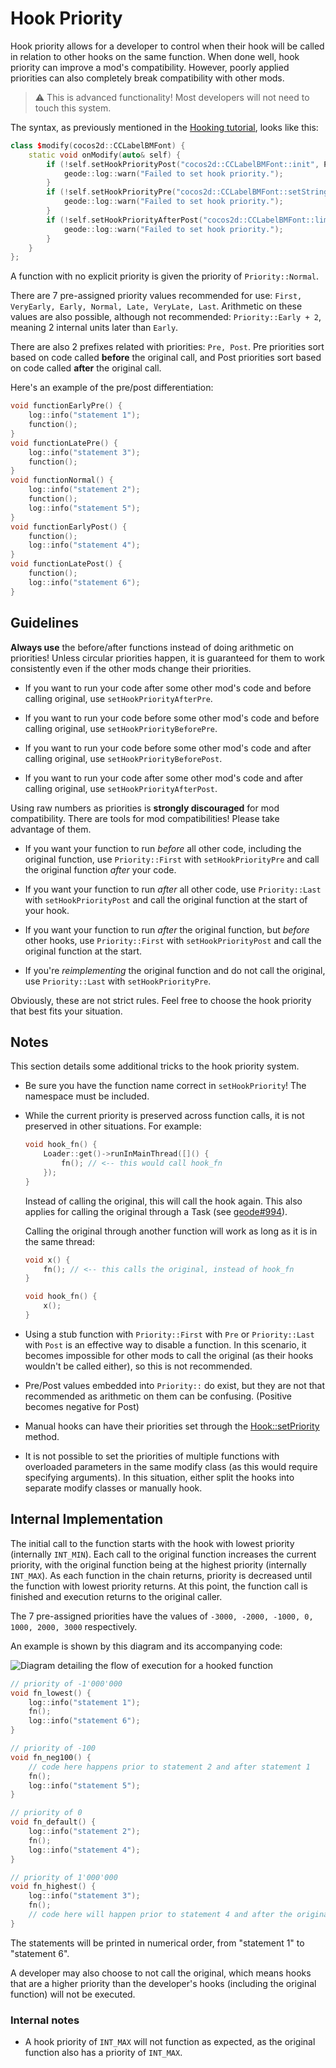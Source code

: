 # Hook Priority

Hook priority allows for a developer to control when their hook will be called in relation to other hooks on the same function. When done well, hook priority can improve a mod's compatibility. However, poorly applied priorities can also completely break compatibility with other mods.

> :warning: This is advanced functionality! Most developers will not need to touch this system.

The syntax, as previously mentioned in the [Hooking tutorial](/tutorials/modify.md), looks like this:

```cpp
class $modify(cocos2d::CCLabelBMFont) {
    static void onModify(auto& self) {
        if (!self.setHookPriorityPost("cocos2d::CCLabelBMFont::init", Priority::First)) {
            geode::log::warn("Failed to set hook priority.");
        }
        if (!self.setHookPriorityPre("cocos2d::CCLabelBMFont::setString", Priority::Late)) {
            geode::log::warn("Failed to set hook priority.");
        }
        if (!self.setHookPriorityAfterPost("cocos2d::CCLabelBMFont::limitLabelWidth", "geode.node-ids")) {
            geode::log::warn("Failed to set hook priority.");
        }
    }
};
```

A function with no explicit priority is given the priority of `Priority::Normal`.

There are 7 pre-assigned priority values recommended for use: `First, VeryEarly, Early, Normal, Late, VeryLate, Last`. Arithmetic on these values are also possible, although not recommended: `Priority::Early + 2`, meaning 2 internal units later than `Early`.

There are also 2 prefixes related with priorities: `Pre, Post`. Pre priorities sort based on code called **before** the original call, and Post priorities sort based on code called **after** the original call.

Here's an example of the pre/post differentiation:

```cpp
void functionEarlyPre() {
    log::info("statement 1");
    function();
}
void functionLatePre() {
    log::info("statement 3");
    function();
}
void functionNormal() {
    log::info("statement 2");
    function();
    log::info("statement 5");
}
void functionEarlyPost() {
    function();
    log::info("statement 4");
}
void functionLatePost() {
    function();
    log::info("statement 6");
}
```

## Guidelines

**Always use** the before/after functions instead of doing arithmetic on priorities! Unless circular priorities happen, it is guaranteed for them to work consistently even if the other mods change their priorities.

- If you want to run your code after some other mod's code and before calling original, use `setHookPriorityAfterPre`.

- If you want to run your code before some other mod's code and before calling original, use `setHookPriorityBeforePre`.

- If you want to run your code before some other mod's code and after calling original, use `setHookPriorityBeforePost`.

- If you want to run your code after some other mod's code and after calling original, use `setHookPriorityAfterPost`.

Using raw numbers as priorities is **strongly discouraged** for mod compatibility.
There are tools for mod compatibilities! Please take advantage of them.

- If you want your function to run _before_ all other code, including the original function, use `Priority::First` with `setHookPriorityPre` and call the original function _after_ your code.

- If you want your function to run _after_ all other code, use `Priority::Last` with `setHookPriorityPost` and call the original function at the start of your hook.

- If you want your function to run _after_ the original function, but _before_ other hooks, use `Priority::First` with `setHookPriorityPost` and call the original function at the start.

- If you're _reimplementing_ the original function and do not call the original, use `Priority::Last` with `setHookPriorityPre`.

Obviously, these are not strict rules. Feel free to choose the hook priority that best fits your situation.

## Notes

This section details some additional tricks to the hook priority system.

- Be sure you have the function name correct in `setHookPriority`! The namespace must be included.

- While the current priority is preserved across function calls, it is not preserved in other situations. For example:

  ```cpp
  void hook_fn() {
      Loader::get()->runInMainThread([]() {
          fn(); // <-- this would call hook_fn
      });
  }
  ```

  Instead of calling the original, this will call the hook again. This also applies for calling the original through a Task (see [geode#994](https://github.com/geode-sdk/geode/issues/994)).

  Calling the original through another function will work as long as it is in the same thread:

  ```cpp
  void x() {
      fn(); // <-- this calls the original, instead of hook_fn
  }

  void hook_fn() {
      x();
  }
  ```

- Using a stub function with `Priority::First` with `Pre` or `Priority::Last` with `Post` is an effective way to disable a function. In this scenario, it becomes impossible for other mods to call the original (as their hooks wouldn't be called either), so this is not recommended.

- Pre/Post values embedded into `Priority::` do exist, but they are not that recommended as arithmetic on them can be confusing. (Positive becomes negative for Post)

- Manual hooks can have their priorities set through the [Hook::setPriority](/classes/geode/Hook/#setPriority) method.

- It is not possible to set the priorities of multiple functions with overloaded parameters in the same modify class (as this would require specifying arguments). In this situation, either split the hooks into separate modify classes or manually hook.

## Internal Implementation

The initial call to the function starts with the hook with lowest priority (internally `INT_MIN`).
Each call to the original function increases the current priority, with the original function being at the highest priority (internally `INT_MAX`).
As each function in the chain returns, priority is decreased until the function with lowest priority returns.
At this point, the function call is finished and execution returns to the original caller.

The 7 pre-assigned priorities have the values of `-3000, -2000, -1000, 0, 1000, 2000, 3000` respectively.

An example is shown by this diagram and its accompanying code:

![Diagram detailing the flow of execution for a hooked function](/assets/hook_priority.png)

```cpp
// priority of -1'000'000
void fn_lowest() {
    log::info("statement 1");
    fn();
    log::info("statement 6");
}

// priority of -100
void fn_neg100() {
    // code here happens prior to statement 2 and after statement 1
    fn();
    log::info("statement 5");
}

// priority of 0
void fn_default() {
    log::info("statement 2");
    fn();
    log::info("statement 4");
}

// priority of 1'000'000
void fn_highest() {
    log::info("statement 3");
    fn();
    // code here will happen prior to statement 4 and after the original function call
}
```

The statements will be printed in numerical order, from "statement 1" to "statement 6".

A developer may also choose to not call the original, which means hooks that are a higher priority than the developer's hooks (including the original function) will not be executed.

### Internal notes

- A hook priority of `INT_MAX` will not function as expected, as the original function also has a priority of `INT_MAX`.
